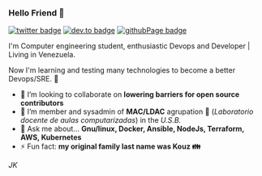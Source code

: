 ###  Hello Friend 👋

[![twitter badge](https://img.shields.io/badge/Twitter-%40J__kauze-blue?style=flat-square&logo=twitter)](https://twitter.com/j_kauze)
[![dev.to badge](https://img.shields.io/badge/dev.to-%40jkauze-ff69b4?style=flat-square&logo=dev.to)](https://dev.to/jkauze)
[![githubPage badge](https://img.shields.io/badge/Page-jkauze-sucess?style=flat-square&logo=github)](http://jesuskauze.me/)

I'm Computer engineering student, enthusiastic Devops and Developer | Living in Venezuela.  

Now I'm learning and testing many technologies to become a better Devops/SRE. :robot:

- :busts_in_silhouette: I’m looking to collaborate on **lowering barriers for open source contributors**
- 🤔 I’m member and sysadmin of **MAC/LDAC** agrupation :space_invader: (*Laboratorio docente de aulas computarizadas*) in the *U.S.B.* 
- 💬 Ask me about... **Gnu/linux, Docker, Ansible, NodeJs, Terraform, AWS, Kubernetes**
- ⚡ Fun fact: **my original family last name was Kouz :family:** 

*JK*
